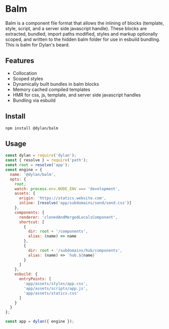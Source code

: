# Balm

Balm is a component file format that allows the inlining of blocks (template, style, script, and a server side javascript handle). These blocks are extracted, bundled, import paths modified, styles and markup optionally scoped, and written to the hidden balm folder for use in esbuild bundling. This is balm for Dylan's beard.

## Features

- Collocation
- Scoped styles
- Dynamically built bundles in balm blocks
- Memory cached compiled templates
- HMR for css, js, template, and server side javascript handles
- Bundling via esbuild

## Install

`npm install @dylan/balm`

## Usage

``` js
const dylan = require('dylan');
const { resolve } = require('path');
const root = resolve('app');
const engine = {
  name: '@dylan/balm',
  opts: {
    root,
    watch: process.env.NODE_ENV === 'development',
    assets: {
      origin: 'https://statics.website.com',
      inline: [resolve('app/subdomains/send/send.css')]
    },
    components: {
      renderer: 'clonedAndMergedLocalsComponent',
      shortcut: [
        {
          dir: root + '/components',
          alias: (name) => name
        },
        {
          dir: root + '/subdomains/hub/components',
          alias: (name) => `hub.${name}`
        }
      ]
    },
    esbuild: {
      entryPoints: [
        'app/assets/styles/app.css',
        'app/assets/scripts/app.js',
        'app/assets/statics.css'
      ]
    }
  }
};

const app = dylan({ engine });
```
